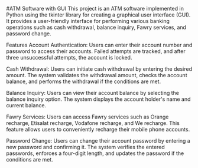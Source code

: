 #ATM Software with GUI
This project is an ATM software implemented in Python using the tkinter library for creating a graphical user interface (GUI). It provides a user-friendly interface for performing various banking operations such as cash withdrawal, balance inquiry, Fawry services, and password change.

Features
Account Authentication: Users can enter their account number and password to access their accounts. Failed attempts are tracked, and after three unsuccessful attempts, the account is locked.

Cash Withdrawal: Users can initiate cash withdrawal by entering the desired amount. The system validates the withdrawal amount, checks the account balance, and performs the withdrawal if the conditions are met.

Balance Inquiry: Users can view their account balance by selecting the balance inquiry option. The system displays the account holder's name and current balance.

Fawry Services: Users can access Fawry services such as Orange recharge, Etisalat recharge, Vodafone recharge, and We recharge. This feature allows users to conveniently recharge their mobile phone accounts.

Password Change: Users can change their account password by entering a new password and confirming it. The system verifies the entered passwords, enforces a four-digit length, and updates the password if the conditions are met.
